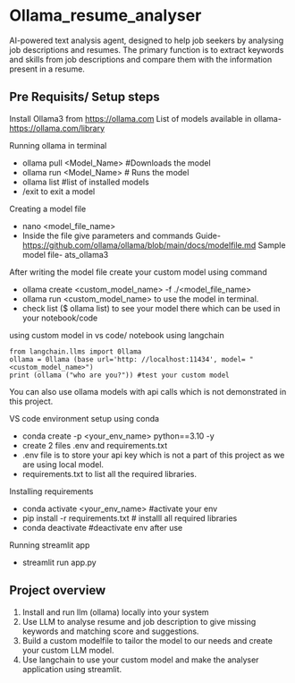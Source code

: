 # Ollama_resume_analyser
AI-powered text analysis agent, designed to help job seekers by analysing job descriptions and resumes. The primary function is to extract keywords and skills from job descriptions and compare them with the information present in a resume.

## Pre Requisits/ Setup steps
Install Ollama3 from https://ollama.com
List of models available in ollama- https://ollama.com/library

Running ollama in terminal
- ollama pull <Model_Name> #Downloads the model
- ollama run <Model_Name> # Runs the model
- ollama list #list of installed models
- /exit to exit a model

Creating a model file
- nano <model_file_name>
- Inside the file give parameters and commands Guide- https://github.com/ollama/ollama/blob/main/docs/modelfile.md
Sample model file- ats_ollama3

After writing the model file create your custom model using command
- ollama create <custom_model_name> -f ./<model_file_name>
- ollama run <custom_model_name> to use the model in terminal.
- check list ($ ollama list) to see your model there which can be used in your notebook/code

using custom model in vs code/ notebook using langchain
```
from langchain.llms import 0llama
ollama = 0llama (base url='http: //localhost:11434', model= "<custom_model_name>")
print (ollama ("who are you?")) #test your custom model
```
You can also use ollama models with api calls which is not demonstrated in this project.

VS code environment setup using conda
- conda create -p <your_env_name> python==3.10 -y
- create 2 files .env and requirements.txt
- .env file is to store your api key which is not a part of this project as we are using local model.
- requirements.txt to list all the required libraries.

Installing requirements
- conda activate <your_env_name> #activate your env
- pip install -r requirements.txt # installl all required libraries
- conda deactivate #deactivate env after use

Running streamlit app
- streamlit run app.py 
  

## Project overview
1. Install and run llm (ollama) locally into your system
2. Use LLM to analyse resume and job description to give missing keywords and matching score and suggestions.
3. Build a custom modelfile to tailor the model to our needs and create your custom LLM model.
4. Use langchain to use your custom model and make the analyser application using streamlit.

